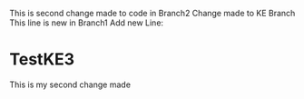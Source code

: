 This is second change made to code in Branch2
Change made to KE Branch
This line is new in Branch1
Add new Line: 
# TestKE3
This is my second change made
